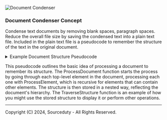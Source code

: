 ![Document Condenser](https://github.com/sourceduty/Document_Condenser/assets/123030236/9de6a62d-cd68-4305-89cd-919ca416fded)

### Document Condenser Concept

Condense text documents by removing blank spaces, paragraph spaces. Reduce the overall file size by saving the condensed text into a plain text file. Included in the plain text file is a pseudocode to remember the structure of the text in the original document. 

<details><summary>Example Document Structure Pseudocode</summary>

 ```
1. Define a Node structure
    - Content: Text contained in the node
    - Type: Type of the node (e.g., Heading, Paragraph, List)
    - Children: A list of child nodes

2. Create a function to process the document
    Function ProcessDocument(document)
        Initialize an empty list DocumentStructure to hold the top-level nodes
        For each element in the document
            Node = ProcessElement(element)
            Add Node to DocumentStructure
        End For
        Return DocumentStructure
    End Function

3. Create a function to process each element based on its type
    Function ProcessElement(element)
        Create a new Node
        Set Node.Content to the text content of the element
        Set Node.Type based on the element type (e.g., heading, paragraph)
        If the element can contain child elements (like a section or a list)
            For each child element in the element
                ChildNode = ProcessElement(child)
                Add ChildNode to Node.Children
            End For
        End If
        Return Node
    End Function

4. To display or use the structure, traverse the DocumentStructure
    Function TraverseStructure(nodes, depth = 0)
        For each node in nodes
            Print indentation based on depth and node content (and type if necessary)
            If node has children
                TraverseStructure(node.Children, depth + 1)
            End If
        End For
    End Function
 ```

</details>

This pseudocode outlines the basic idea of processing a document to remember its structure. The ProcessDocument function starts the process by going through each top-level element in the document, processing each one with ProcessElement, which is recursive for elements that can contain other elements. The structure is then stored in a nested way, reflecting the document's hierarchy. The TraverseStructure function is an example of how you might use the stored structure to display it or perform other operations.

***

Copyright (C) 2024, Sourceduty - All Rights Reserved.
